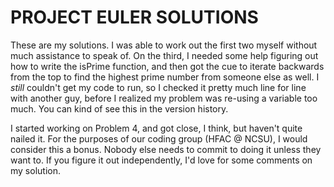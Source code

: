 PROJECT EULER SOLUTIONS
=======================

These are my solutions. I was able to work out the first two myself without much assistance to speak of.
On the third, I needed some help figuring out how to write the isPrime function, and then got the cue to
iterate backwards from the top to find the highest prime number from someone else as well. I *still*
couldn't get my code to run, so I checked it pretty much line for line with another guy, before I
realized my problem was re-using a variable too much. You can kind of see this in the version history.

I started working on Problem 4, and got close, I think, but haven't quite nailed it. For the purposes of
our coding group (HFAC @ NCSU), I would consider this a bonus. Nobody else needs to commit to doing it
unless they want to. If you figure it out independently, I'd love for some comments on my solution.

